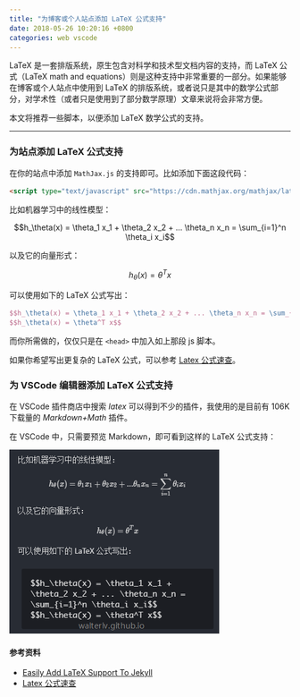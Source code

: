 ```yaml
---
title: "为博客或个人站点添加 LaTeX 公式支持"
date: 2018-05-26 10:20:16 +0800
categories: web vscode
---
```


LaTeX 是一套排版系统，原生包含对科学和技术型文档内容的支持，而 LaTeX 公式（LaTeX math and equations）则是这种支持中非常重要的一部分。如果能够在博客或个人站点中使用到 LaTeX 的排版系统，或者说只是其中的数学公式部分，对学术性（或者只是使用到了部分数学原理）文章来说将会非常方便。

本文将推荐一些脚本，以便添加 LaTeX 数学公式的支持。

---

### 为站点添加 LaTeX 公式支持

在你的站点中添加 `MathJax.js` 的支持即可。比如添加下面这段代码：

```html
<script type="text/javascript" src="https://cdn.mathjax.org/mathjax/latest/MathJax.js?config=TeX-AMS-MML_HTMLorMML"></script>
```

比如机器学习中的线性模型：

$$h_\theta(x) = \theta_1 x_1 + \theta_2 x_2 + ... \theta_n x_n = \sum_{i=1}^n \theta_i x_i$$

以及它的向量形式：

$$h_\theta(x) = \theta^T x$$

可以使用如下的 LaTeX 公式写出：

```latex
$$h_\theta(x) = \theta_1 x_1 + \theta_2 x_2 + ... \theta_n x_n = \sum_{i=1}^n \theta_i x_i$$
$$h_\theta(x) = \theta^T x$$
```

而你所需做的，仅仅只是在 `<head>` 中加入如上那段 js 脚本。

如果你希望写出更复杂的 LaTeX 公式，可以参考 [Latex 公式速查](https://lindexi.oschina.io/lindexi/post/Latex-%E5%85%AC%E5%BC%8F%E9%80%9F%E6%9F%A5.html)。

### 为 VSCode 编辑器添加 LaTeX 公式支持

在 VSCode 插件商店中搜索 *latex* 可以得到不少的插件，我使用的是目前有 106K 下载量的 *Markdown+Math* 插件。

在 VSCode 中，只需要预览 Markdown，即可看到这样的 LaTeX 公式支持：

![](/static/posts/2018-05-26-10-18-53.png)

#### 参考资料

- [Easily Add LaTeX Support To Jekyll](http://cushychicken.github.io/easy-latex-in-jekyll)
- [Latex 公式速查](https://lindexi.oschina.io/lindexi/post/Latex-%E5%85%AC%E5%BC%8F%E9%80%9F%E6%9F%A5.html)
